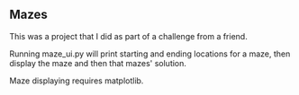 ## Mazes

This was a project that I did as part of a challenge from a friend.

Running maze_ui.py will print starting and ending locations for a maze, then display the maze and then that mazes' solution.

Maze displaying requires matplotlib.